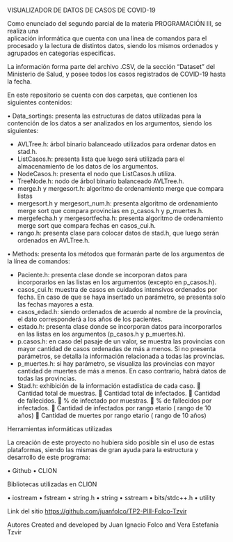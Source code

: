 VISUALIZADOR DE DATOS DE CASOS DE COVID-19

Como enunciado del segundo parcial de la materia PROGRAMACIÓN III, se realiza una  
aplicación informática que cuenta con una línea de comandos para el procesado y la 
lectura de distintos datos, siendo los mismos ordenados y agrupados en categorías 
especificas.

La información forma parte del archivo .CSV, de la sección “Dataset” del Ministerio 
de Salud, y posee todos los casos registrados de COVID-19 hasta la fecha. 

En este repositorio se cuenta con dos carpetas, que contienen los siguientes 
contenidos:

•	Data_sortings: presenta las estructuras de datos utilizadas para la contención 
    de los datos a ser analizados en los argumentos, siendo los siguientes:

-	AVLTree.h: árbol binario balanceado utilizados para ordenar datos en stad.h.
-	ListCasos.h: presenta lista que luego será utilizada para el almacenamiento de 
    los datos de los argumentos.
-	NodeCasos.h: presenta el nodo que ListCasos.h utiliza.
-	TreeNode.h: nodo de árbol binario balanceado AVLTree.h.
-   merge.h y mergesort.h: algoritmo de ordenamiento merge que compara listas
-	mergesort.h y mergesort_num.h: presenta algoritmo de ordenamiento merge sort 
    que compara provincias en p_casos.h y p_muertes.h.
-	mergefecha.h y mergesortfecha.h: presenta algoritmo de ordenamiento merge sort 
    que compara fechas en casos_cui.h.
-	rango.h: presenta clase para colocar datos de stad.h, que luego serán ordenados 
    en AVLTree.h.

•	Methods: presenta los métodos que formarán parte de los argumentos de la línea 
    de comandos:
    
-	Paciente.h: presenta clase donde se incorporan datos para incorporarlos en las 
    listas en los argumentos (excepto en p_casos.h).
-	casos_cui.h: muestra de casos en cuidados intensivos ordenados por fecha. 
    En caso de que se haya insertado un parámetro, se presenta solo las fechas 
    mayores a esta.
-	casos_edad.h: siendo ordenados de acuerdo al nombre de la provincia, el dato 
    corresponderá a los años de los pacientes.
-	estado.h: presenta clase donde se incorporan datos para incorporarlos en las 
    listas en los argumentos (p_casos.h y  p_muertes.h).
-	p.casos.h: en caso del pasaje de un valor, se muestra las provincias con mayor 
    cantidad de casos ordenadas de más a menos. Si no presenta parámetros, 
    se detalla la información relacionada a todas las provincias.
-	p_muertes.h: si hay parámetro, se visualiza las provincias con mayor cantidad 
    de muertes de más a menos. En caso contrario, habrá datos de todas las provincias. 
-	Stad.h: exhibición de la información estadística de cada caso. 
	Cantidad total de muestras. 
	Cantidad total de infectados. 
	Cantidad de fallecidos. 
	% de infectado por muestras. 
	% de fallecidos por infectados. 
	Cantidad de infectados por rango etario ( rango de 10 años) 
	Cantidad de muertes por rango etario ( rango de 10 años)

Herramientas informáticas utilizadas

La creación de este proyecto no hubiera sido posible sin el uso de estas 
plataformas, siendo las mismas de gran ayuda para la estructura y desarrollo de 
este programa:

•	Github
•	CLION

 Bibliotecas utilizadas en CLION
 
•	iostream
•	fstream
•	string.h
•	string
•	sstream
•	bits/stdc++.h
•	utility

Link del sitio
https://github.com/juanfolco/TP2-PIII-Folco-Tzvir

Autores
Created and developed by Juan Ignacio Folco and Vera Estefanía Tzvir
